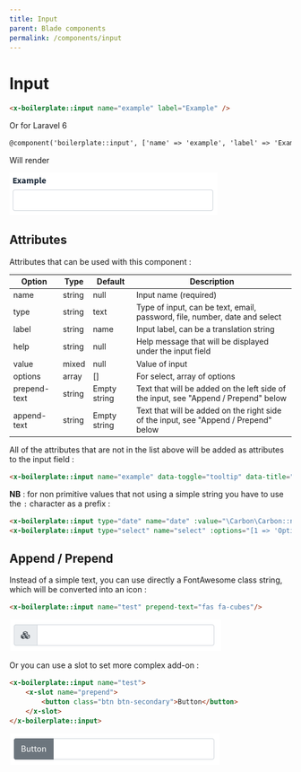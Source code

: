 ```yaml
---
title: Input
parent: Blade components
permalink: /components/input
---
```


# Input

```html
<x-boilerplate::input name="example" label="Example" />
```

Or for Laravel 6

```html
@component('boilerplate::input', ['name' => 'example', 'label' => 'Example']) @endcomponent
```

Will render

![Input](../assets/img/components/input.png)

## Attributes

Attributes that can be used with this component :

| Option | Type | Default | Description |
| --- | --- | --- | --- |
| name | string | null | Input name (required) |
| type | string | text | Type of input, can be text, email, password, file, number, date and select |
| label | string | name | Input label, can be a translation string |
| help | string | null | Help message that will be displayed under the input field |
| value | mixed | null | Value of input |
| options | array | [] | For select, array of options |
| prepend-text | string | Empty string | Text that will be added on the left side of the input, see "Append / Prepend" below | 
| append-text | string | Empty string | Text that will be added on the right side of the input, see "Append / Prepend" below | 

All of the attributes that are not in the list above will be added as attributes to the input field :

```html
<x-boilerplate::input name="example" data-toggle="tooltip" data-title="Tooltip content" />
```

**NB** : for non primitive values that not using a simple string you have to use the `:` character as a prefix :

```html
<x-boilerplate::input type="date" name="date" :value="\Carbon\Carbon::now()" :placeholder="__('stringToTranslate')"/>
<x-boilerplate::input type="select" name="select" :options="[1 => 'Option 1', 2 => 'Option 2']" />
```

## Append / Prepend

Instead of a simple text, you can use directly a FontAwesome class string, which will be converted into an icon :

```html
<x-boilerplate::input name="test" prepend-text="fas fa-cubes"/>
```

![Input Prepend](../assets/img/components/input-prepend-text.png)

Or you can use a slot to set more complex add-on :

```html
<x-boilerplate::input name="test">
    <x-slot name="prepend">
        <button class="btn btn-secondary">Button</button>
    </x-slot>
</x-boilerplate::input>
```

![Input Prepend](../assets/img/components/input-prepend.png)